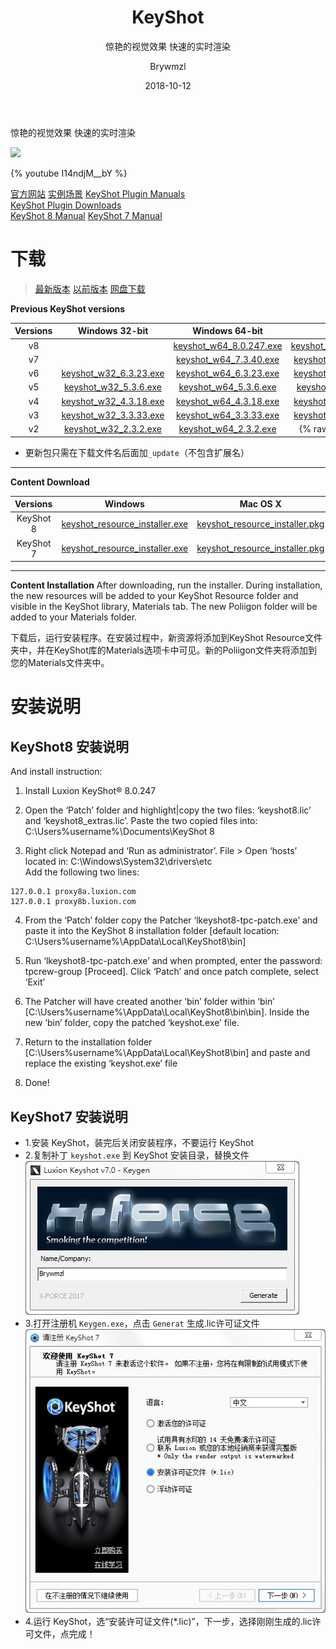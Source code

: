 ﻿---
layout:     post
title:      KeyShot
subtitle:   惊艳的视觉效果 快速的实时渲染
date:       2018-10-12
author:     Brywmzl
header-img: img/keyshot/keyshot-7-viewer-section-04.jpg
catalog: true
tags: [Keyshot]
categories: [渲染引擎]
---
惊艳的视觉效果 快速的实时渲染

<!--more-->

![](/img/keyshot/Integration_Splash_2016.png)

{% youtube I14ndjM__bY %}

[官方网站](https://www.keyshot.com/)
[实例场景](https://www.keyshot.com/resources/downloads/scenes/)
[KeyShot Plugin Manuals](https://luxion.atlassian.net/wiki/x/WQ5JAg)  
[KeyShot Plugin Downloads](https://www.keyshot.com/resources/downloads/plugins)  
[KeyShot 8 Manual](https://luxion.atlassian.net/wiki/spaces/K8M/)
[KeyShot 7 Manual](https://luxion.atlassian.net/wiki/spaces/K7M/)

# 下载
> [最新版本](https://www.keyshot.com/try/)
> [以前版本](https://www.keyshot.com/resources/downloads/previous-versions/)
> [网盘下载](https://pan.baidu.com/s/1geOKjXx)  

**Previous KeyShot versions**

|Versions|Windows 32-bit|Windows 64-bit|Mac OS X|
|:-:|:-:|:-:|:-:|
|v8||[keyshot_w64_8.0.247.exe](https://s3.amazonaws.com/download.keyshot.com/keyshot8/keyshot_w64_8.0.247.exe)|[keyshot_mac64_8.0.247.pkg](https://s3.amazonaws.com/download.keyshot.com/keyshot8/keyshot_mac64_8.0.247.pkg)|
|v7||[keyshot_w64_7.3.40.exe](https://s3.amazonaws.com/download.keyshot.com/keyshot7/keyshot_w64_7.3.40.exe)|[keyshot_mac64_7.3.40.pkg](https://s3.amazonaws.com/download.keyshot.com/keyshot7/keyshot_mac64_7.3.40.pkg)|
|v6|[keyshot_w32_6.3.23.exe](http://s3.amazonaws.com/download.keyshot.com/keyshot_w32_6.3.23.exe)|[keyshot_w64_6.3.23.exe](http://s3.amazonaws.com/download.keyshot.com/keyshot_w64_6.3.23.exe)|[keyshot_mac64_6.3.23.pkg](http://s3.amazonaws.com/download.keyshot.com/keyshot_mac64_6.3.23.pkg)|
|v5|[keyshot_w32_5.3.6.exe](http://download.keyshot.com/keyshot_w32_5.3.6.exe)|[keyshot_w64_5.3.6.exe](http://download.keyshot.com/keyshot_w64_5.3.6.exe)|[keyshot_mac64_5.3.6.pkg](http://download.keyshot.com/keyshot_mac64_5.3.6.pkg)|
|v4|[keyshot_w32_4.3.18.exe](https://s3.amazonaws.com/download.keyshot.com/keyshot_w32_4.3.18.exe)|[keyshot_w64_4.3.18.exe](https://s3.amazonaws.com/download.keyshot.com/keyshot_w64_4.3.18.exe)|[keyshot_mac64_4.3.18.pkg](https://s3.amazonaws.com/download.keyshot.com/keyshot_mac64_4.3.18.pkg)|
|v3|[keyshot_w32_3.3.33.exe](https://s3.amazonaws.com/download.keyshot.com/keyshot_w32_3.3.33.exe)|[keyshot_w64_3.3.33.exe](https://s3.amazonaws.com/download.keyshot.com/keyshot_w64_3.3.33.exe)|[keyshot_mac64_3.3.33.pkg](https://s3.amazonaws.com/download.keyshot.com/keyshot_mac64_3.3.33.pkg)|
|v2|[keyshot_w32_2.3.2.exe](https://s3.amazonaws.com/download.keyshot.com/keyshot_w32_2.3.2.exe)|[keyshot_w64_2.3.2.exe](https://s3.amazonaws.com/download.keyshot.com/keyshot_w64_2.3.2.exe)|{% raw %}{% endraw %}|

* 更新包只需在下载文件名后面加`_update`（不包含扩展名）  

---

**Content Download**

|Versions|Windows|Mac OS X|
|:-:|:-:|:-:|
|KeyShot 8|[keyshot_resource_installer.exe](https://s3.amazonaws.com/download.keyshot.com/keyshot8/keyshot_resource_installer.exe)|[keyshot_resource_installer.pkg](https://s3.amazonaws.com/download.keyshot.com/keyshot8/keyshot_resource_installer.pkg)|
|KeyShot 7|[keyshot_resource_installer.exe](https://s3.amazonaws.com/download.keyshot.com/keyshot7/keyshot_resource_installer.exe)|[keyshot_resource_installer.pkg](https://s3.amazonaws.com/download.keyshot.com/keyshot7/keyshot_resource_installer.pkg)|

---

**Content Installation**
After downloading, run the installer. During installation, the new resources will be added to your KeyShot Resource folder and visible in the KeyShot library, Materials tab. The new Poliigon folder will be added to your Materials folder.

下载后，运行安装程序。在安装过程中，新资源将添加到KeyShot Resource文件夹中，并在KeyShot库的Materials选项卡中可见。新的Poliigon文件夹将添加到您的Materials文件夹中。

# 安装说明

## KeyShot8 安装说明

And install instruction:

1. Install Luxion KeyShot® 8.0.247

2. Open the ‘Patch’ folder and highlight|copy the two files: ‘keyshot8.lic’ and ‘keyshot8_extras.lic’. Paste the two copied files into: C:\Users\%username%\Documents\KeyShot 8

3. Right click Notepad and ‘Run as administrator’. File > Open ‘hosts’ located in: C:\Windows\System32\drivers\etc\
Add the following two lines:
```
127.0.0.1 proxy8a.luxion.com
127.0.0.1 proxy8b.luxion.com
```

4. From the ‘Patch’ folder copy the Patcher ‘lkeyshot8-tpc-patch.exe’ and paste it into the KeyShot 8 installation folder [default location: C:\Users\%username%\AppData\Local\KeyShot8\bin]

5. Run ‘lkeyshot8-tpc-patch.exe’ and when prompted, enter the password: tpcrew-group [Proceed]. Click ‘Patch’ and once patch complete, select ‘Exit’

6. The Patcher will have created another ‘bin’ folder within ‘bin’ [C:\Users\%username%\AppData\Local\KeyShot8\bin\bin]. Inside the new ‘bin’ folder, copy the patched ‘keyshot.exe’ file.

7. Return to the installation folder [C:\Users\%username%\AppData\Local\KeyShot8\bin] and paste and replace the existing ‘keyshot.exe’ file

8. Done!

## KeyShot7 安装说明
* 1.安装 KeyShot，装完后关闭安装程序，不要运行 KeyShot
* 2.复制补丁 `keyshot.exe` 到 KeyShot 安装目录，替换文件
![](/img/keyshot/0.jpg)
* 3.打开注册机 `Keygen.exe`，点击 `Generat` 生成.lic许可证文件
![](/img/keyshot/1.jpg)
* 4.运行 KeyShot，选“安装许可证文件(*.lic)”，下一步，选择刚刚生成的.lic许可文件，点完成！
